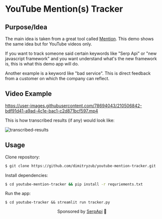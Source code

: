 # YouTube Mention(s) Tracker

## Purpose/Idea

The main idea is taken from a great tool called [Mention](https://mention.com/en/). This demo shows the same idea but for YouTube videos only.

If you want to track someone said certain keywords like "Serp Api" or "new javascript framework"
and you want understand what's the new framework is, this is what this demo app will do. 

Another example is a keyword like "bad <company-name> service".
This is direct feedback from a customer on which the company can reflect.

## Video Example

https://user-images.githubusercontent.com/78694043/210506842-bdf91d41-a9ad-4c1e-bac1-c2d871bcf597.mp4


This is how transcribed results (if any) would look like:

![transcribed-results](https://user-images.githubusercontent.com/78694043/210507490-37e2e799-842f-4a54-a189-d34b022bd23e.png)

## Usage 

Clone repository:

```bash
$ git clone https://github.com/dimitryzub/youtube-mention-tracker.git
```

Install dependencies:

```bash
$ cd youtube-mention-tracker && pip install -r requriements.txt
```

Run the app:

```
$ cd youtube-tracker && streamlit run tracker.py
```



<p align="center";>Sponsored by <a href="https://serpapi.com/">SerpApi</a> 🧡</p>